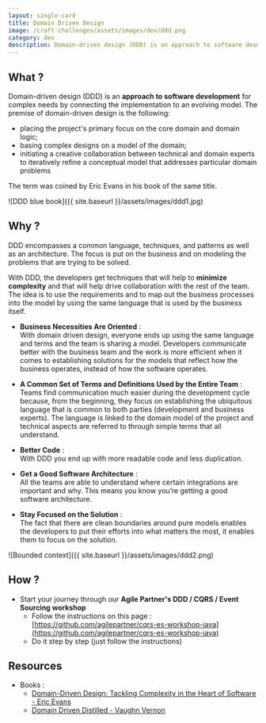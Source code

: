 ```yaml
---
layout: single-card
title: Domain Driven Design
image: /craft-challenges/assets/images/dev/ddd.png
category: dev
description: Domain-driven design (DDD) is an approach to software development for complex needs by connecting the implementation to an evolving model.
---
```


## What ?
Domain-driven design (DDD) is an **approach to software development** for complex needs by connecting the implementation to an evolving model.
The premise of domain-driven design is the following:
* placing the project's primary focus on the core domain and domain logic;
* basing complex designs on a model of the domain;
* initiating a creative collaboration between technical and domain experts to iteratively refine a conceptual model that addresses particular domain problems

The term was coined by Eric Evans in his book of the same title.

![DDD blue book]({{ site.baseurl }}/assets/images/ddd1.jpg)

## Why ?
DDD encompasses a common language, techniques, and patterns as well as an architecture. 
The focus is put on the business and on modeling the problems that are trying to be solved.

With DDD, the developers get techniques that will help to **minimize complexity** and that will help drive collaboration with the rest of the team. The idea is to use the requirements and to map out the business processes into the model by using the same language that is used by the business itself.

* **Business Necessities Are Oriented** :  
With domain driven design, everyone ends up using the same language and terms and the team is sharing a model. Developers communicate better with the business team and the work is more efficient when it comes to establishing solutions for the models that reflect how the business operates, instead of how the software operates.

* **A Common Set of Terms and Definitions Used by the Entire Team** :  
Teams find communication much easier during the development cycle because, from the beginning, they focus on establishing the ubiquitous language that is common to both parties (development and business experts). The language is linked to the domain model of the project and technical aspects are referred to through simple terms that all understand. 

* **Better Code** :  
With DDD you end up with more readable code and less duplication.

* **Get a Good Software Architecture** :  
All the teams are able to understand where certain integrations are important and why. This means you know you’re getting a good software architecture.

* **Stay Focused on the Solution** :  
The fact that there are clean boundaries around pure models enables the developers to put their efforts into what matters the most, it enables them to focus on the solution.

![Bounded context]({{ site.baseurl }}/assets/images/ddd2.png)

## How ?
* Start your journey through our **Agile Partner's DDD / CQRS / Event Sourcing workshop**
    * Follow the instructions on this page :  [https://github.com/agilepartner/cqrs-es-workshop-java](https://github.com/agilepartner/cqrs-es-workshop-java)
    * Do it step by step (just follow the instructions)

## Resources
* Books :
    * [Domain-Driven Design: Tackling Complexity in the Heart of Software - Eric Evans](https://www.amazon.fr/Domain-Driven-Design-Tackling-Complexity-Software/dp/0321125215)
    * [Domain Driven Distilled - Vaughn Vernon](https://www.goodreads.com/book/show/28602719-domain-driven-design-distilled)